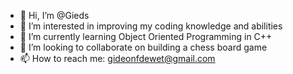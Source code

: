 - 👋 Hi, I’m @Gieds
- 👀 I’m interested in improving my coding knowledge and abilities
- 🌱 I’m currently learning Object Oriented Programming in C++
- 💞️ I’m looking to collaborate on building a chess board game
- 📫 How to reach me: gideonfdewet@gmail.com

<!---
Gieds/Gieds is a ✨ special ✨ repository because its `README.md` (this file) appears on your GitHub profile.
You can click the Preview link to take a look at your changes.
--->
